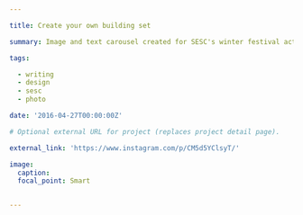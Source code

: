 ```yaml
---

title: Create your own building set

summary: Image and text carousel created for SESC's winter festival activities.

tags: 

  - writing
  - design
  - sesc
  - photo

date: '2016-04-27T00:00:00Z'

# Optional external URL for project (replaces project detail page).

external_link: 'https://www.instagram.com/p/CM5d5YClsyT/'

image:
  caption:
  focal_point: Smart


---
```







